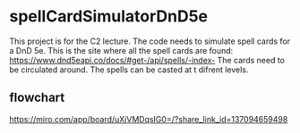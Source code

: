 # spellCardSimulatorDnD5e
This project is for the C2 lecture. The code needs to simulate spell cards for a DnD 5e. This is the site where all the spell cards are found: https://www.dnd5eapi.co/docs/#get-/api/spells/-index-
The cards need to be circulated around. The spells can be casted at t difrent  levels. 
## flowchart
https://miro.com/app/board/uXjVMDqsIG0=/?share_link_id=137094659498
